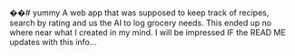 ��#   y u m m y 
 A web app that was supposed to keep track of recipes, search by rating and us the AI to log grocery needs. This ended up no where near what I
created in my mind. I will be impressed IF the READ ME updates with this info...
 
